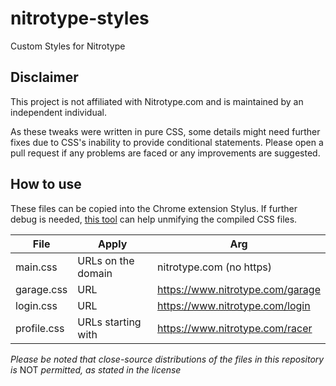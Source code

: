 # nitrotype-styles
Custom Styles for Nitrotype


## Disclaimer
This project is not affiliated with Nitrotype.com and is maintained by an independent individual.

As these tweaks were written in pure CSS, some details might need further fixes due to CSS's inability to provide conditional statements. Please open a pull request if any problems are faced or any improvements are suggested.

## How to use
These files can be copied into the Chrome extension Stylus. If further debug is needed, [this tool](https://unminify.com/) can help unmifying the compiled CSS files.

| File | Apply | Arg |
|---|---|--|
|main.css|URLs on the domain|nitrotype.com (no https)|
|garage.css|URL|https://www.nitrotype.com/garage|
|login.css|URL|https://www.nitrotype.com/login|
|profile.css|URLs starting with|https://www.nitrotype.com/racer|

*Please be noted that close-source distributions of the files in this repository is* NOT *permitted, as stated in the license*
